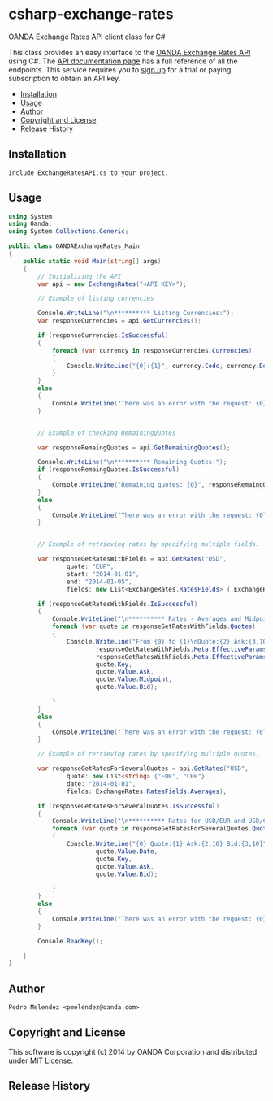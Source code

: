 csharp-exchange-rates
=====================

OANDA Exchange Rates API client class for C#

This class provides an easy interface to the [OANDA Exchange Rates API](http://www.oanda.com/rates) using C#. The [API documentation page](http://developer.oanda.com/exchange-rates-api/) has a full reference of all the endpoints.  This service requires you to [sign up](http://www.oanda.com/rates/#pricing) for a trial or paying subscription to obtain an API key.

- [Installation](#installation)
- [Usage](#usage)
- [Author](#author)
- [Copyright and License](#copyright_license)
- [Release History](#release_history)

## <a name="installation"></a>Installation

    Include ExchangeRatesAPI.cs to your project.

## <a name="usage"></a>Usage

```c#
using System;
using Oanda;
using System.Collections.Generic;

public class OANDAExchangeRates_Main
{
    public static void Main(string[] args)
    {
        // Initializing the API
        var api = new ExchangeRates("<API KEY>");

        // Example of listing currencies

        Console.WriteLine("\n********** Listing Currencies:");
        var responseCurrencies = api.GetCurrencies();

        if (responseCurrencies.IsSuccessful)
        {
            foreach (var currency in responseCurrencies.Currencies)
            {
                Console.WriteLine("{0}:{1}", currency.Code, currency.Description);
            }
        }
        else
        {
            Console.WriteLine("There was an error with the request: {0}", responseCurrencies.ErrorMessage);
        }


        // Example of checking RemainingQuotes

        var responseRemaingQuotes = api.GetRemainingQuotes();

        Console.WriteLine("\n********** Remaining Quotes:");
        if (responseRemaingQuotes.IsSuccessful)
        {
            Console.WriteLine("Remaining quotes: {0}", responseRemaingQuotes.RemainingQuotes);
        }
        else
        {
            Console.WriteLine("There was an error with the request: {0}", responseRemaingQuotes.ErrorMessage);
        }


        // Example of retrieving rates by specifying multiple fields.

        var responseGetRatesWithFields = api.GetRates("USD",
                quote: "EUR",
                start: "2014-01-01",
                end: "2014-01-05",
                fields: new List<ExchangeRates.RatesFields> { ExchangeRates.RatesFields.Averages, ExchangeRates.RatesFields.Midpoint });

        if (responseGetRatesWithFields.IsSuccessful)
        {
            Console.WriteLine("\n********** Rates - Averages and Midpoints:");
            foreach (var quote in responseGetRatesWithFields.Quotes)
            {
                Console.WriteLine("From {0} to {1}\nQuote:{2} Ask:{3,10} MidPoint:{4,10} Bid:{5,10}",
                        responseGetRatesWithFields.Meta.EffectiveParams.StartDate.Value.ToShortDateString(),
                        responseGetRatesWithFields.Meta.EffectiveParams.EndDate.Value.ToShortDateString(),
                        quote.Key,
                        quote.Value.Ask,
                        quote.Value.Midpoint,
                        quote.Value.Bid);

            }
        }
        else
        {
            Console.WriteLine("There was an error with the request: {0}", responseGetRatesWithFields.ErrorMessage);
        }

        // Example of retrieving rates by specifying multiple quotes.

        var responseGetRatesForSeveralQuotes = api.GetRates("USD",
                quote: new List<string> {"EUR", "CHF"} ,
                date: "2014-01-01",
                fields: ExchangeRates.RatesFields.Averages);

        if (responseGetRatesForSeveralQuotes.IsSuccessful)
        {
            Console.WriteLine("\n********** Rates for USD/EUR and USD/CHF:");
            foreach (var quote in responseGetRatesForSeveralQuotes.Quotes)
            {
                Console.WriteLine("{0} Quote:{1} Ask:{2,10} Bid:{3,10}",
                        quote.Value.Date,
                        quote.Key,
                        quote.Value.Ask,
                        quote.Value.Bid);

            }
        }
        else
        {
            Console.WriteLine("There was an error with the request: {0}", responseGetRatesWithFields.ErrorMessage);
        }

        Console.ReadKey();

    }
}
```

## <a name="author"></a>Author

    Pedro Melendez <pmelendez@oanda.com>

## <a name="copyright_license"></a>Copyright and License

This software is copyright (c) 2014 by OANDA Corporation and distributed under MIT License.

## <a name="release_history"></a>Release History

